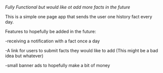 *Fully Functional but would like ot add more facts in the future*

This is a simple one page app that sends the user one history fact every day. 

Features to hopefully be added in the future:

  -receiving a notification with a fact once a day
  
  -A link for users to submit facts they would like to add (This might be a bad idea but whatever)
  
  -small banner ads to hopefully make a bit of money
